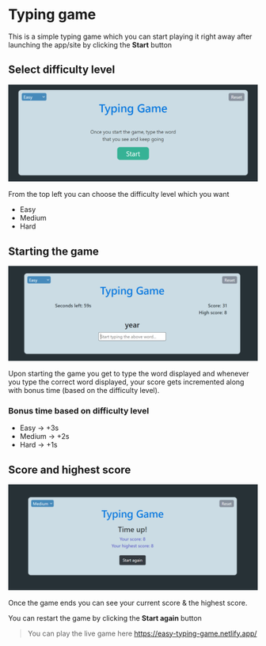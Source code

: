 # Typing game

This is a simple typing game which you can start playing it right away after launching the app/site by clicking the **Start** button

## Select difficulty level

![start scree](./src/images/start.png)

From the top left you can choose the difficulty level which you want

- Easy
- Medium
- Hard

## Starting the game

![game screen](./src/images/game.png)

Upon starting the game you get to type the word displayed and whenever you type the correct word displayed,
your score gets incremented along with bonus time (based on the difficulty level).

### Bonus time based on difficulty level

- Easy → +3s
- Medium → +2s
- Hard → +1s

## Score and highest score

![end screen](./src/images/end.png)

Once the game ends you can see your current score & the highest score.

You can restart the game by clicking the **Start again** button

> You can play the live game here https://easy-typing-game.netlify.app/
